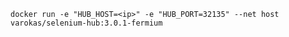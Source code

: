     docker run -e "HUB_HOST=<ip>" -e "HUB_PORT=32135" --net host varokas/selenium-hub:3.0.1-fermium
